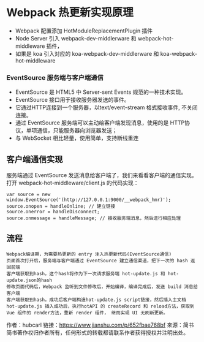 # Webpack 热更新实现原理

- Webpack 配置添加 HotModuleReplacementPlugin 插件
- Node Server 引入 webpack-dev-middlerware 和 webpack-hot-middleware 插件，
- 如果是 koa 引入对应的 koa-webpack-dev-middlerware 和 koa-webpack-hot-middleware


### EventSource 服务端与客户端通信
- EventSource 是 HTML5 中 Server-sent Events 规范的一种技术实现。
- EventSource 接口用于接收服务器发送的事件。
- 它通过HTTP连接到一个服务器，以text/event-stream 格式接收事件, 不关闭连接。
- 通过 EventSource 服务端可以主动给客户端发现消息，使用的是 HTTP协议，单项通信，只能服务器向浏览器发送；
- 与 WebSocket 相比轻量，使用简单，支持断线重连


## 客户端通信实现

服务端通过 EventSource 发送消息给客户端了，我们来看看客户端的通信实现。打开 webpack-hot-middleware/client.js 的代码实现：

```
var source = new window.EventSource('(http://127.0.0.1:9000/__webpack_hmr)');
source.onopen = handleOnline; // 建立链接
source.onerror = handleDisconnect;
source.onmessage = handleMessage; // 接收服务端消息，然后进行相应处理
```



## 流程

```
Webpack编译期，为需要热更新的 entry 注入热更新代码(EventSource通信)
页面首次打开后，服务端与客户端通过 EventSource 建立通信渠道，把下一次的 hash 返回前端
客户端获取到hash，这个hash将作为下一次请求服务端 hot-update.js 和 hot-update.json的hash
修改页面代码后，Webpack 监听到文件修改后，开始编译，编译完成后，发送 build 消息给客户端
客户端获取到hash，成功后客户端构造hot-update.js script链接，然后插入主文档
hot-update.js 插入成功后，执行hotAPI 的 createRecord 和 reload方法，获取到 Vue 组件的 render方法，重新 render 组件， 继而实现 UI 无刷新更新。

```

作者：hubcarl
链接：https://www.jianshu.com/p/652fbae768bf
來源：简书
简书著作权归作者所有，任何形式的转载都请联系作者获得授权并注明出处。
